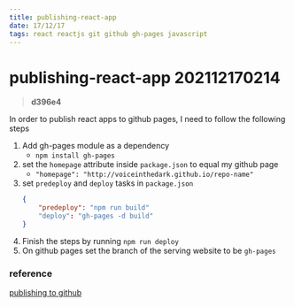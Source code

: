 ```yaml
---
title: publishing-react-app
date: 17/12/17
tags: react reactjs git github gh-pages javascript
---
```


# **publishing-react-app** 202112170214 
> **d396e4**

In order to publish react apps to github pages, I need to follow the following steps
1. Add gh-pages module as a dependency
   - `npm install gh-pages`
2. set the `homepage` attribute inside `package.json` to equal my github page 
   - `"homepage": "http://voiceinthedark.github.io/repo-name"`
3. set `predeploy` and `deploy` tasks in `package.json`
    ```json
    {
        "predeploy": "npm run build"
        "deploy": "gh-pages -d build"
    }       
    ```
4. Finish the steps by running `npm run deploy`
5. On github pages set the branch of the serving website to be `gh-pages`

### reference
[publishing to github](https://www.freecodecamp.org/news/deploy-a-react-app-to-github-pages/)
